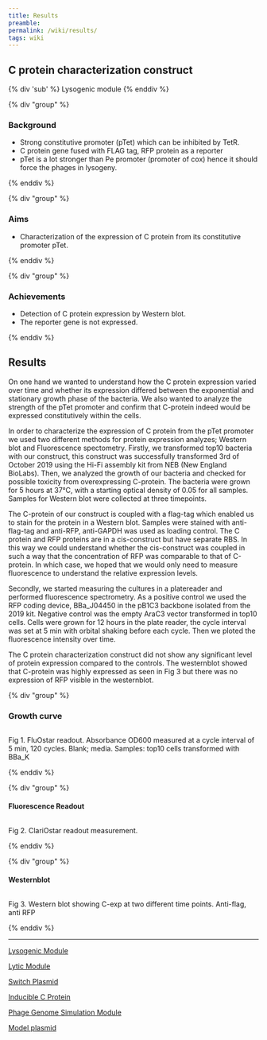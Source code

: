 ```yaml
---
title: Results
preamble:
permalink: /wiki/results/
tags: wiki
---
```


## C protein characterization construct

{% div 'sub' %} Lysogenic module {% enddiv %}

{% div "group" %}

### Background

-   Strong constitutive promoter (pTet) which can be inhibited by TetR.
-   C protein gene fused with FLAG tag, RFP protein as a reporter
-   pTet is a lot stronger than Pe promoter (promoter of cox) hence it should force the phages in lysogeny.

{% enddiv %}

{% div "group" %}

### Aims

-   Characterization of the expression of C protein from its constitutive promoter pTet.

{% enddiv %}

{% div "group" %}

### Achievements

-   Detection of C protein expression by Western blot.
-   The reporter gene is not expressed.

{% enddiv %}

## Results

On one hand we wanted to understand how the C protein expression varied over time and whether its expression differed between the exponential and stationary growth phase of the bacteria. We also wanted to analyze the strength of the pTet promoter and confirm that C-protein indeed would be expressed constitutively within the cells.

In order to characterize the expression of C protein from the pTet promoter we used two different methods for protein expression analyzes; Western blot and Fluorescence spectometry. Firstly, we transformed top10 bacteria with our construct, this construct was successfully transformed 3rd of October 2019 using the Hi-Fi assembly kit from NEB (New England BioLabs). Then, we analyzed the growth of our bacteria and checked for possible toxicity from overexpressing C-protein. The bacteria were grown for 5 hours at 37°C, with a starting optical density of 0.05 for all samples. Samples for Western blot were collected at three timepoints.

The C-protein of our construct is coupled with a flag-tag which enabled us to stain for the protein in a Western blot. Samples were stained with anti-flag-tag and anti-RFP, anti-GAPDH was used as loading control. The C protein and RFP proteins are in a cis-construct but have separate RBS. In this way we could understand whether the cis-construct was coupled in such a way that the concentration of RFP was comparable to that of C-protein. In which case, we hoped that we would only need to measure fluorescence to understand the relative expression levels.

Secondly, we started measuring the cultures in a platereader and performed fluorescence spectrometry. As a positive control we used the RFP coding device, BBa_J04450 in the pB1C3 backbone isolated from the 2019 kit. Negative control was the empty AraC3 vector transformed in top10 cells. Cells were grown for 12 hours in the plate reader, the cycle interval was set at 5 min with orbital shaking before each cycle. Then we ploted the fluorescence intensity over time.

The C protein characterization construct did not show any significant level of protein expression compared to the controls. The westernblot showed that C-protein was highly expressed as seen in Fig 3 but there was no expression of RFP visible in the westernblot.

{% div "group" %}

### Growth curve

![]()

Fig 1. FluOstar readout. Absorbance OD600 measured at a cycle interval of 5 min, 120 cycles. Blank; media. Samples: top10 cells transformed with BBa_K

{% enddiv %}

{% div "group" %}

#### Fluorescence Readout

![]()

Fig 2. ClariOstar readout measurement.

{% enddiv %}

{% div "group" %}

#### Westernblot

![]()

Fig 3. Western blot showing C-exp at two different time points. Anti-flag, anti RFP

{% enddiv %}

---

[Lysogenic Module](../results-lysogenic-module)

[Lytic Module](../results-lytic-module)

[Switch Plasmid](../results-switch-plasmid)

[Inducible C Protein](../results-inducible-c-protein)

[Phage Genome Simulation Module](../results-phage-genome-simulation-module)

[Model plasmid](../results-model-plasmid)
